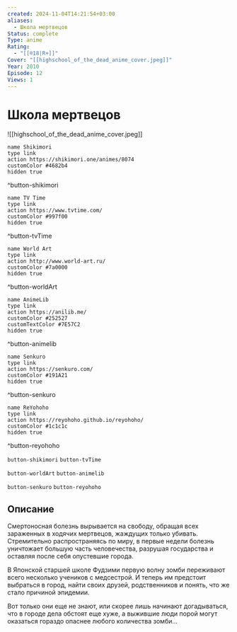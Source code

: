 ```yaml
---
created: 2024-11-04T14:21:54+03:00
aliases:
  - Школа мертвецов
Status: complete
Type: anime
Rating:
  - "[[®️18|R+]]"
Cover: "[[highschool_of_the_dead_anime_cover.jpeg]]"
Year: 2010
Episode: 12
Views: 1
---
```


# Школа мертвецов

![[highschool_of_the_dead_anime_cover.jpeg]]

```button
name Shikimori
type link
action https://shikimori.one/animes/8074
customColor #4682b4
hidden true
```
^button-shikimori

```button
name TV Time
type link
action https://www.tvtime.com/
customColor #997f00
hidden true
```
^button-tvTime

```button
name World Art
type link
action http://www.world-art.ru/
customColor #7a0000
hidden true
```
^button-worldArt

```button
name AnimeLib
type link
action https://anilib.me/
customColor #252527
customTextColor #7E57C2
hidden true
```
^button-animelib

```button
name Senkuro
type link
action https://senkuro.com/
customColor #191A21
hidden true
```
^button-senkuro

```button
name ReYohoho
type link
action https://reyohoho.github.io/reyohoho/
customColor #1c1c1c
hidden true
```
^button-reyohoho

`button-shikimori` `button-tvTime`

`button-worldArt` `button-animelib`

`button-senkuro` `button-reyohoho`

## Описание

Смертоносная болезнь вырывается на свободу, обращая всех зараженных в ходячих мертвецов, жаждущих только убивать. Стремительно распространяясь по миру, в первые недели болезнь уничтожает большую часть человечества, разрушая государства и оставляя после себя опустевшие города.

В Японской старшей школе Фудзими первую волну зомби переживают всего несколько учеников с медсестрой. И теперь им предстоит выбраться в город, найти своих друзей, родственников и понять, что же стало причиной эпидемии.

Вот только они еще не знают, или скорее лишь начинают догадываться, что в городе дела обстоят еще хуже, а выжившие люди порой могут оказаться гораздо опаснее любого количества зомби...
